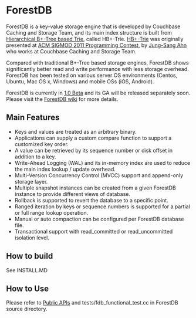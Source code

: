 # ForestDB

ForestDB is a key-value storage engine that is developed by Couchbase Caching and Storage Team, and its main index structure is built from [Hierarchical B+-Tree based Trie](http://db.csail.mit.edu/sigmod11contest/sigmod_2011_contest_poster_jungsang_ahn.pdf), called HB+-Trie. [HB+-Trie](http://db.csail.mit.edu/sigmod11contest/sigmod_2011_contest_poster_jungsang_ahn.pdf) was originally presented at [ACM SIGMOD 2011 Programming Contest](http://db.csail.mit.edu/sigmod11contest/), by [Jung-Sang Ahn](http://cagsky.kaist.ac.kr/jsahn/) who works at Couchbase Caching and Storage Team.

Compared with traditional B+-Tree based storage engines, ForestDB shows significantly better read and write performance with less storage overhead. ForestDB has been tested on various server OS environments (Centos, Ubuntu, Mac OS x, Windows) and mobile OSs (iOS, Android).

ForestDB is currently in [1.0 Beta](https://github.com/couchbaselabs/forestdb/wiki/ForestDB-1.0-Beta) and its GA will be released separately soon. Please visit the [ForestDB wiki](https://github.com/couchbaselabs/forestdb/wiki) for more details.

## Main Features

- Keys and values are treated as an arbitrary binary.
- Applications can supply a custom compare function to support a customized key order.
- A value can be retrieved by its sequence number or disk offset in addition to a key.
- Write-Ahead Logging (WAL) and its in-memory index are used to reduce the main index lookup / update overhead.
- Multi-Version Concurrency Control (MVCC) support and append-only storage layer.
- Multiple snapshot instances can be created from a given ForestDB instance to provide different views of database.
- Rollback is supported to revert the database to a specific point.
- Ranged iteration by keys or sequence numbers is supported for a partial or full range lookup operation.
- Manual or auto compaction can be configured per ForestDB database file.
- Transactional support with read\_committed or read\_uncommitted isolation level.

## How to build

See INSTALL.MD

## How to Use

Please refer to [Public APIs](https://github.com/couchbaselabs/forestdb/wiki/Public-APIs) and tests/fdb\_functional\_test.cc in ForestDB source directory.
